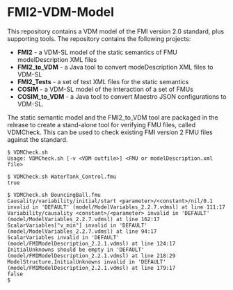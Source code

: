 # FMI2-VDM-Model

This repository contains a VDM model of the FMI version 2.0 standard, plus supporting tools. The repository contains the following projects:

* **FMI2** - a VDM-SL model of the static semantics of FMU modelDescription XML files
* **FMI2_to_VDM** - a Java tool to convert modeDescription XML files to VDM-SL
* **FMI2_Tests** - a set of test XML files for the static semantics
* **COSIM** - a VDM-SL model of the interaction of a set of FMUs
* **COSIM_to_VDM** - a Java tool to convert Maestro JSON configurations to VDM-SL.

The static semantic model and the FMI2_to_VDM tool are packaged in the release to create a stand-alone tool for verifying FMU files, called VDMCheck. This can be used to check existing FMI version 2 FMU files against the standard.

```
$ VDMCheck.sh
Usage: VDMCheck.sh [-v <VDM outfile>] <FMU or modelDescription.xml file>

$ VDMCheck.sh WaterTank_Control.fmu
true

$ VDMCheck.sh BouncingBall.fmu
Causality/variability/initial/start <parameter>/<constant>/nil/0.1 invalid in 'DEFAULT' (model/ModelVariables_2.2.7.vdmsl) at line 111:17
Variability/causality <constant>/<parameter> invalid in 'DEFAULT' (model/ModelVariables_2.2.7.vdmsl) at line 162:17
ScalarVariables["v_min"] invalid in 'DEFAULT' (model/ModelVariables_2.2.7.vdmsl) at line 94:17
ScalarVariables invalid in 'DEFAULT' (model/FMIModelDescription_2.2.1.vdmsl) at line 124:17
InitialUnknowns should be empty in 'DEFAULT' (model/FMIModelDescription_2.2.1.vdmsl) at line 218:29
ModelStructure.InitialUnknowns invalid in 'DEFAULT' (model/FMIModelDescription_2.2.1.vdmsl) at line 179:17
false
$
```
